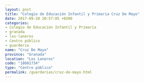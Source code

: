 ```yaml
---
layout: post
title: "Colegio de Educación Infantil y Primaria Cruz De Mayo"
date: 2017-09-20 20:57:05 +0200
categories:
- Colegio de Educación Infantil y Primaria
- granada
- los-laneros
- Centro público
- guarderia
name: "Cruz De Mayo"
province: "Granada"
location: "Los Laneros"
code: "18601734"
type: "Centro público"
permalink: /guarderias/cruz-de-mayo.html
---
```

